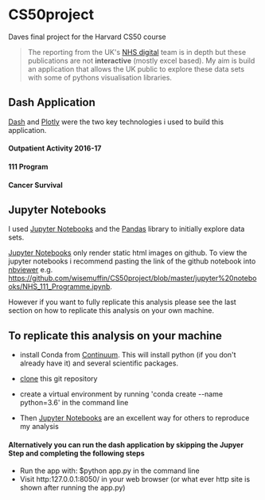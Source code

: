 # CS50project
Daves final project for the Harvard CS50 course

> 
> The reporting from the UK's [NHS digital](https://digital.nhs.uk/) team is in depth but these publications are not **interactive** (mostly excel based). My aim is build an application that allows the UK public to explore these data sets with some of pythons visualisation libraries.
>
  

## Dash Application

[Dash](https://plot.ly/dash) and [Plotly](https://plot.ly/) were the two key technologies i used to build this application.

#### Outpatient Activity 2016-17


#### 111 Program

#### Cancer Survival

## Jupyter Notebooks

I used [Jupyter Notebooks](http://jupyter.org/) and the [Pandas](https://pandas.pydata.org/) library to initially explore data sets.  

[Jupyter Notebooks](http://jupyter.org/) only render static html images on github. To view the jupyter notebooks i recommend pasting the link of the github notebook into [nbviewer](https://nbviewer.jupyter.org/) e.g. https://github.com/wisemuffin/CS50project/blob/master/jupyter%20notebooks/NHS_111_Programme.ipynb.

However if you want to fully replicate this analysis please see the last section on how to replicate this analysis on your own machine.  



## To replicate this analysis on your machine
* install Conda from [Continuum](https://anaconda.org/anaconda/continuum-docs). This will install python (if you don't already have it) and several scientific packages.
* [clone](https://help.github.com/articles/cloning-a-repository/) this git repository
* create a virtual environment by running 'conda create --name <choose your name of environment> python=3.6' in the command line

* Then [Jupyter Notebooks](http://jupyter.org/) are an excellent way for others to reproduce my analysis

#### Alternatively you can run the dash application by skipping the Jupyer Step and completing the following steps

* Run the app with: $python app.py in the command line
* Visit http:127.0.0.1:8050/ in your web browser (or what ever http site is shown after running the app.py)
